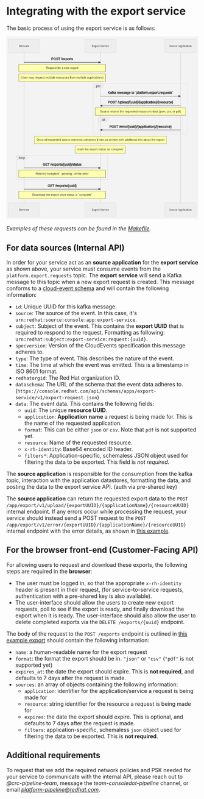 # Integrating with the export service
The basic process of using the export service is as follows:

![Requesting an export](./request-export.png)

*Examples of these requests can be found in the [Makefile](../Makefile).*
## For data sources (Internal API)

In order for your service act as an **source application** for the **export service** as shown above, your service must consume events from the `platform.export.requests` topic. The **export service** will send a Kafka message to this topic when a new export request is created. This message conforms to a [cloud-event schema](https://github.com/RedHatInsights/event-schemas-go) and will contain the following information:

- `id`: Unique UUID for this kafka message.
- `source`: The source of the event. In this case, it's `urn:redhat:source:console:app:export-service`.
- `subject`: Subject of the event. This contains the **export UUID** that is required to respond to the request. Formatting as following: `urn:redhat:subject:export-service:request:{uuid}`.
- `specversion`: Version of the CloudEvents specification this message adheres to.
- `type`: The type of event. This describes the nature of the event.
- `time`: The time at which the event was emitted. This is a timestamp in ISO 8601 format.
- `redhatorgid`: The Red Hat organization ID.
- `dataschema`: The URL of the schema that the event data adheres to. (`https://console.redhat.com/api/schemas/apps/export-service/v1/export-request.json`)
- `data`: The event data. This contains the following fields:
  - `uuid`: The unique **resource UUID**.
  - `application`: **Application name** a request is being made for. This is the name of the requested application.
  - `format`: This can be either `json` or `csv`. Note that `pdf` is not supported yet.
  - `resource`: Name of the requested resource.
  - `x-rh-identity`: Base64 encoded ID header.
  - `filters*`: Application-specific, schemaless JSON object used for filtering the data to be exported. This field is *not required*.

The **source application** is responsible for the consumption from the kafka topic, interaction with the application datastores, formatting the data, and posting the data to the export service API. (auth via pre-shared key)

The **source application** can return the requested export data to the `POST /app/export/v1/upload/{exportUUID}/{applicationName}/{resourceUUID}` internal endpoint. If any errors occur while processing the request, your service should instead send a POST request to the `POST /app/export/v1/error/{exportUUID}/{applicationName}/{resourceUUID}` internal endpoint with the error details, as shown in [this example](../example_export_error.json).

## For the browser front-end (Customer-Facing API)

For allowing users to request and download these exports, the following steps are required in the **browser**:

- The user must be logged in, so that the appropriate `x-rh-identity` header is present in their request, (for service-to-service requests, authentication with a pre-shared key is also available).
- The user-interface should allow the users to create new export requests, poll to see if the export is ready, and finally download the export when it is ready. The user-interface should also allow the user to delete completed exports via the `DELETE /exports/{uuid}` endpoint.

The body of the request to the `POST /exports` endpoint is outlined in [this example export](../example_export_request.json) should contain the following information:

- `name`: a human-readable name for the export request
- `format`: the format the export should be in. `"json"` or `"csv"` (`"pdf"` is not supported yet)
- `expires_at`: the date the export should expire. This is **not required**, and defaults to 7 days after the request is made.
- `sources`: an array of objects containing the following information:
  - `application`: identifier for the application/service a request is being made for
  - `resource`: string identifier for the resource a request is being made for
  - `expires`: the date the export should expire. This is optional, and defaults to 7 days after the request is made.
  - `filters`: application-specific, schemaless `json` object used for filtering the data to be exported. This is **not required**.

## Additional requirements
To request that we add the required network policies and PSK needed for your service to communicate with the internal API, please reach out to *@crc-pipeline-team*, message the *team-consoledot-pipeline* channel, or email *platform-pipeline@redhat.com*.
